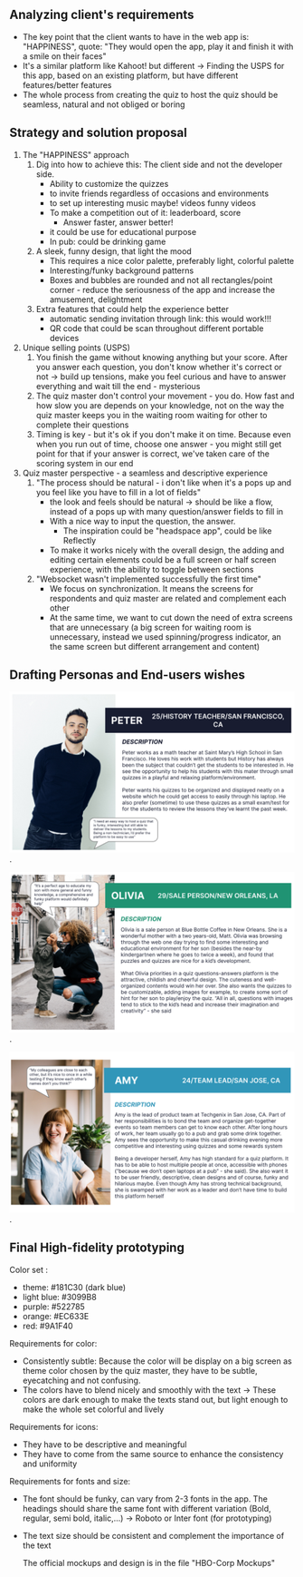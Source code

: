 ## Analyzing client's requirements

- The key point that the client wants to have in the web app is: "HAPPINESS", quote: "They would open the app, play it and finish it with a smile on their faces"
- It's a similar platform like Kahoot! but different → Finding the USPS for this app, based on an existing platform, but have different features/better features
- The whole process from creating the quiz to host the quiz should be seamless, natural and not obliged or boring

## Strategy and solution proposal

1. The "HAPPINESS" approach
    1. Dig into how to achieve this: The client side and not the developer side. 
        - Ability to customize the quizzes
        - to invite friends regardless of occasions and environments
        - to set up interesting music maybe! videos funny videos
        - To make a competition out of it: leaderboard, score
            - Answer faster, answer better!
        - it could be use for educational purpose
        - In pub: could be drinking game
    2. A sleek, funny design, that light the mood
        - This requires a nice color palette, preferably light, colorful palette
        - Interesting/funky background patterns
        - Boxes and bubbles are rounded and not all rectangles/point corner - reduce the seriousness of the app and increase the amusement, delightment
    3. Extra features that could help the experience better
        - automatic sending invitation through link: this would work!!!
        - QR code that could be scan throughout different portable devices
2. Unique selling points (USPS)
    1. You finish the game without knowing anything but your score. After you answer each question, you don't know whether it's correct or not → build up tensions, make you feel curious and have to answer everything and wait till the end - mysterious
    2. The quiz master don't control your movement - you do. How fast and how slow you are depends on your knowledge, not on the way the quiz master keeps you in the waiting room waiting for other to complete their questions
    3. Timing is key - but it's ok if you don't make it on time. Because even when you run out of time, choose one answer - you might still get point for that if your answer is correct, we've taken care of the scoring system in our end
3. Quiz master perspective - a seamless and descriptive experience
    1. "The process should be natural - i don't like when it's a pops up and you feel like you have to fill in a lot of fields"
        - the look and feels should be natural → should be like a flow, instead of a pops up with many question/answer fields to fill in
        - With a nice way to input the question, the answer.
            - The inspiration could be "headspace app", could be like Reflectly
        - To make it works nicely with the overall design, the adding and editing certain elements could be a full screen or half screen experience, with the ability to toggle between sections
    2. "Websocket wasn't implemented successfully the first time"
        - We focus on synchronization. It means the screens for respondents and quiz master are related and complement each other
        - At the same time, we want to cut down the need of extra screens that are unnecessary (a big screen for waiting room is unnecessary, instead we used spinning/progress indicator, an the same screen but different arrangement and content)

## Drafting Personas and End-users wishes

![Ptere](./assets/Persona_Peter.png).
    
![Olivia](./assets/Persona_Olivia.png).
    
![Amy](./assets/Persona_Amy.png).

## Final High-fidelity prototyping

Color set :

- theme: #181C30 (dark blue)
- light blue: #3099B8
- purple: #522785
- orange: #EC633E
- red: #9A1F40

Requirements for color:

- Consistently subtle: Because the color will be display on a big screen as theme color chosen by the quiz master, they have to be subtle, eyecatching and not confusing.
- The colors have to blend nicely and smoothly with the text → These colors are dark enough to make the texts stand out, but light enough to make the whole set colorful and lively

Requirements for icons:

- They have to be descriptive and meaningful
- They have to come from the same source to enhance the consistency and uniformity

Requirements for fonts and size:

- The font should be funky, can vary from 2-3 fonts in the app. The headings should share the same font with different variation (Bold, regular, semi bold, italic,...) → Roboto or Inter font (for prototyping)
- The text size should be consistent and complement the importance of the text

    The official mockups and design is in the file "HBO-Corp Mockups"